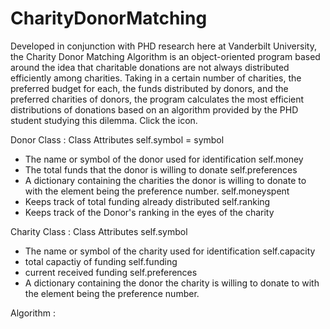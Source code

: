 # CharityDonorMatching

Developed in conjunction with PHD research here at Vanderbilt University, the Charity Donor Matching Algorithm is an object-oriented program based around the idea that charitable donations are not always distributed efficiently among charities. Taking in a certain number of charities, the preferred budget for each, the funds distributed by donors, and the preferred charities of donors, the program calculates the most efficient distributions of donations based on an algorithm provided by the PHD student studying this dilemma. Click the icon.


Donor Class : 
 Class Attributes 
  self.symbol = symbol
  - The name or symbol of the donor used for identification 
  self.money
  - The total funds that the donor is willing to donate 
  self.preferences 
  - A dictionary containing the charities the donor is willing to donate to with the               element being the preference number.
  self.moneyspent
  - Keeps track of total funding already distributed 
  self.ranking
  - Keeps track of the Donor's ranking in the eyes of the charity 
  
Charity Class : 
 Class Attributes
  self.symbol
  - The name or symbol of the charity used for identification 
  self.capacity 
  - total capactiy of funding
  self.funding
  - current received funding
  self.preferences
  - A dictionary containing the donor the charity is willing to donate to with the               element being the preference number.
  
Algorithm : 

  
